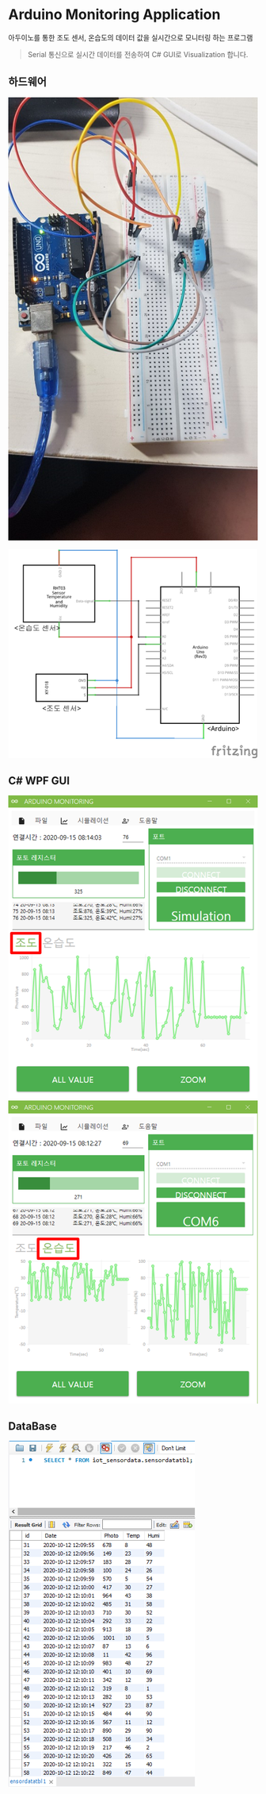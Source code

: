 # Arduino Monitoring Application

아두이노를 통한 조도 센서, 온습도의 데이터 값을 실시간으로 모니터링 하는 프로그램
> Serial 통신으로 실시간 데이터를 전송하여 C# GUI로 Visualization 합니다.



## 하드웨어

![아두이노](/readmeFile/ArduinoMonitoring_Main.png)

![회로도](/readmeFile/ArduinoMonitoring_Circuit.png)


## C# WPF GUI

![GUI1](/readmeFile/ArduinoMonitoring_GUI1.png) 
![GUI2](/readmeFile/ArduinoMonitoring_GUI2.png)

## DataBase

![DB_Table](/readmeFile/ArduinoMonitoring_Table.png) 





